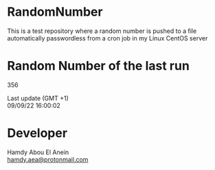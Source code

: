 # RandomNumber    
This is a test repository where a random number is pushed to a file automatically passwordless from a cron job in my Linux CentOS server    
# Random Number of the last run   
356
      
Last update (GMT +1)    
09/09/22 16:00:02
# Developer    
Hamdy Abou El Anein   
hamdy.aea@protonmail.com

